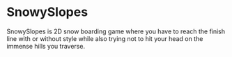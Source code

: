 # SnowySlopes
SnowySlopes is 2D snow boarding game where you have to reach the finish line with or without style while also trying not to hit your head on the immense hills you 
traverse.
